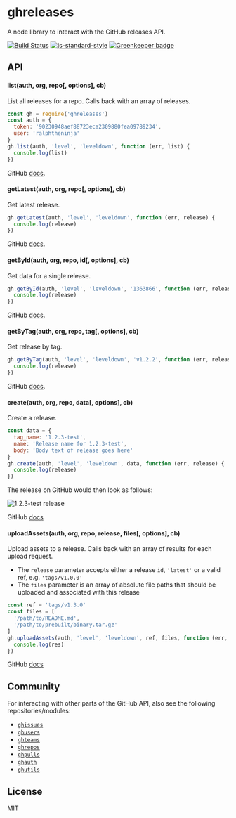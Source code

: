 # ghreleases

A node library to interact with the GitHub releases API.

[![Build Status](https://secure.travis-ci.org/ralphtheninja/ghreleases.png)](http://travis-ci.org/ralphtheninja/ghreleases) [![js-standard-style](https://img.shields.io/badge/code%20style-standard-brightgreen.svg)](http://standardjs.com/) [![Greenkeeper badge](https://badges.greenkeeper.io/ralphtheninja/ghreleases.svg)](https://greenkeeper.io/)

## API

#### list(auth, org, repo[, options], cb)

List all releases for a repo. Calls back with an array of releases.

```js
const gh = require('ghreleases')
const auth = {
  token: '90230948aef88723eca2309880fea09789234',
  user: 'ralphtheninja'
}
gh.list(auth, 'level', 'leveldown', function (err, list) {
  console.log(list)
})
```

GitHub [docs](https://developer.github.com/v3/repos/releases/#list-releases-for-a-repository).

#### getLatest(auth, org, repo[, options], cb)

Get latest release.

```js
gh.getLatest(auth, 'level', 'leveldown', function (err, release) {
  console.log(release)
})
```

GitHub [docs](https://developer.github.com/v3/repos/releases/#get-the-latest-release).

#### getById(auth, org, repo, id[, options], cb)

Get data for a single release.

```js
gh.getById(auth, 'level', 'leveldown', '1363866', function (err, release) {
  console.log(release)
})
```

GitHub [docs](https://developer.github.com/v3/repos/releases/#get-a-single-release).

#### getByTag(auth, org, repo, tag[, options], cb)

Get release by tag.

```js
gh.getByTag(auth, 'level', 'leveldown', 'v1.2.2', function (err, release) {
  console.log(release)
})
```

GitHub [docs](https://developer.github.com/v3/repos/releases/#get-a-release-by-tag-name).

#### create(auth, org, repo, data[, options], cb)

Create a release.

```js
const data = {
  tag_name: '1.2.3-test',
  name: 'Release name for 1.2.3-test',
  body: 'Body text of release goes here'
}
gh.create(auth, 'level', 'leveldown', data, function (err, release) {
  console.log(release)
})
```

The release on GitHub would then look as follows:

![1.2.3-test release](/images/github-release.png?raw=true "1.2.3-test release")

GitHub [docs](https://developer.github.com/v3/repos/releases/#create-a-release)

#### uploadAssets(auth, org, repo, release, files[, options], cb)

Upload assets to a release. Calls back with an array of results for each upload request.

* The `release` parameter accepts either a release `id`, `'latest'` or a valid ref, e.g. `'tags/v1.0.0'`
* The `files` parameter is an array of absolute file paths that should be uploaded and associated with this release

```js
const ref = 'tags/v1.3.0'
const files = [
  '/path/to/README.md',
  '/path/to/prebuilt/binary.tar.gz'
]
gh.uploadAssets(auth, 'level', 'leveldown', ref, files, function (err, res) {
  console.log(res)
})
```

GitHub [docs](https://developer.github.com/v3/repos/releases/#upload-a-release-asset)

## Community

For interacting with other parts of the GitHub API, also see the following repositories/modules:

* [`ghissues`](https://github.com/rvagg/ghissues)
* [`ghusers`](https://github.com/rvagg/ghusers)
* [`ghteams`](https://github.com/rvagg/ghteams)
* [`ghrepos`](https://github.com/rvagg/ghrepos)
* [`ghpulls`](https://github.com/rvagg/ghpulls)
* [`ghauth`](https://github.com/rvagg/ghauth)
* [`ghutils`](https://github.com/rvagg/ghutils)

## License

MIT

